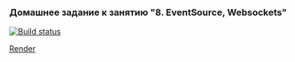 ### Домашнее задание к занятию "8. EventSource, Websockets"

[![Build status](https://ci.appveyor.com/api/projects/status/7udq4ri11sxktra6?svg=true)](https://ci.appveyor.com/project/Niklles/ahj-chat-server)

[Render]()